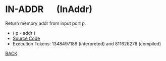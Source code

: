 # IN-ADDR &emsp; (InAddr)
Return memory addr from input port p.
* ( p - addr )
* [Source Code](../words/amc_ext/InAddr.cs)
* Execution Tokens: 1348497188 (interpreted) and 811626276 (compiled)


[BACK](builtins.md#InAddr)

